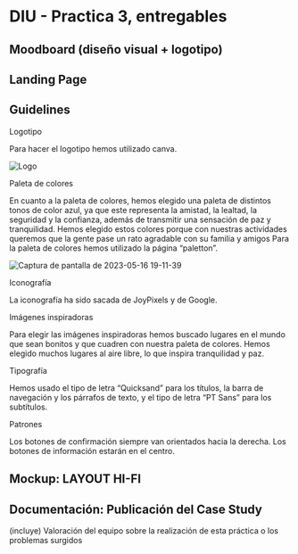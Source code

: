 # DIU - Practica 3, entregables

## Moodboard (diseño visual + logotipo)   


## Landing Page


## Guidelines
Logotipo

Para hacer el logotipo hemos utilizado canva.

![Logo](https://github.com/antonio8mg/DIU-WaxyTech/assets/116074772/cb650ebe-0c54-49e7-bbb8-54d806cd8ed3)

Paleta de colores

En cuanto a la paleta de colores, hemos elegido una paleta de distintos tonos de color azul, ya que este representa la amistad, la lealtad, la seguridad y la
confianza, además de transmitir una sensación de paz y tranquilidad. 
Hemos elegido estos colores porque con nuestras actividades queremos que la gente pase un rato agradable con su familia y amigos
Para la paleta de colores hemos utilizado la página “paletton”.

![Captura de pantalla de 2023-05-16 19-11-39](https://github.com/antonio8mg/DIU-WaxyTech/assets/116074772/d57d81ec-4af2-423b-bf6d-ef77ba0e93af)

Iconografía

La iconografía ha sido sacada de JoyPixels y de Google.

Imágenes inspiradoras

Para elegir las imágenes inspiradoras hemos buscado lugares en el mundo que sean bonitos y que cuadren con nuestra paleta de colores. Hemos elegido muchos lugares al
aire libre, lo que inspira tranquilidad y paz.

Tipografía

Hemos usado el tipo de letra “Quicksand” para los títulos, la barra de navegación y los párrafos de texto, y el tipo de letra “PT Sans” para los subtítulos.

Patrones

Los botones de confirmación siempre van orientados hacia la derecha. 
Los botones de información estarán en el centro.


## Mockup: LAYOUT HI-FI


## Documentación: Publicación del Case Study


(incluye) Valoración del equipo sobre la realización de esta práctica o los problemas surgidos
 
